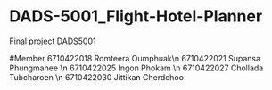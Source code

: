 # DADS-5001_Flight-Hotel-Planner
Final project DADS5001

#Member
6710422018 	Romteera Oumphuak\n 
6710422021 	Supansa Phungmanee \n
6710422025    	Ingon Phokam \n
6710422027 	Chollada Tubcharoen \n
6710422030 	Jittikan Cherdchoo

